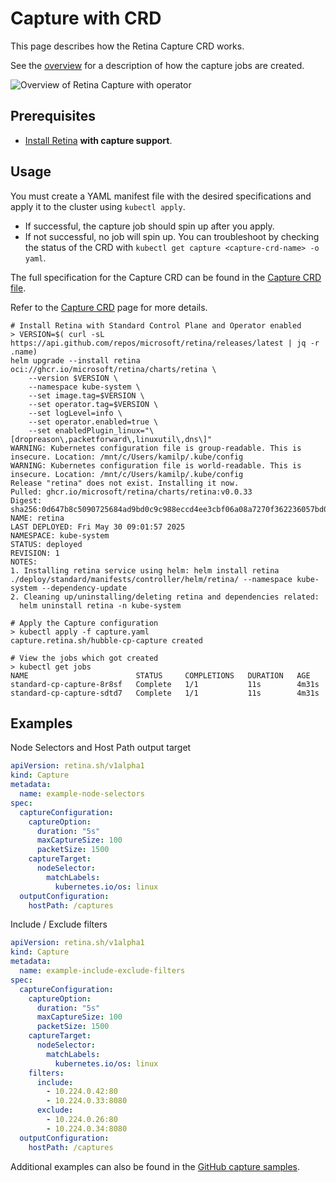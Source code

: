 # Capture with CRD

This page describes how the Retina Capture CRD works.

See the [overview](./01-overview.md/#capture-jobs) for a description of how the capture jobs are created.

![Overview of Retina Capture with operator](img/capture-architecture-with-operator.png "Overview of Retina Capture with operator")

## Prerequisites

- [Install Retina](../02-Installation/01-Setup.md/#capture-support) **with capture support**.

## Usage

You must create a YAML manifest file with the desired specifications and apply it to the cluster using `kubectl apply`.

- If successful, the capture job should spin up after you apply.
- If not successful, no job will spin up. You can troubleshoot by checking the status of the CRD with `kubectl get capture <capture-crd-name> -o yaml`.

The full specification for the Capture CRD can be found in the [Capture CRD file](https://github.com/microsoft/retina/blob/main/deploy/standard/manifests/controller/helm/retina/crds/retina.sh_captures.yaml).

Refer to the [Capture CRD](../05-Concepts/CRDs/Capture.md) page for more details.

```shell
# Install Retina with Standard Control Plane and Operator enabled
> VERSION=$( curl -sL https://api.github.com/repos/microsoft/retina/releases/latest | jq -r .name)
helm upgrade --install retina oci://ghcr.io/microsoft/retina/charts/retina \
    --version $VERSION \
    --namespace kube-system \
    --set image.tag=$VERSION \
    --set operator.tag=$VERSION \
    --set logLevel=info \
    --set operator.enabled=true \
    --set enabledPlugin_linux="\[dropreason\,packetforward\,linuxutil\,dns\]"
WARNING: Kubernetes configuration file is group-readable. This is insecure. Location: /mnt/c/Users/kamilp/.kube/config
WARNING: Kubernetes configuration file is world-readable. This is insecure. Location: /mnt/c/Users/kamilp/.kube/config
Release "retina" does not exist. Installing it now.
Pulled: ghcr.io/microsoft/retina/charts/retina:v0.0.33
Digest: sha256:0d647b8c5090725684ad9bd0c9c988eccd4ee3cbf06a08a7270f362236057bd0
NAME: retina
LAST DEPLOYED: Fri May 30 09:01:57 2025
NAMESPACE: kube-system
STATUS: deployed
REVISION: 1
NOTES:
1. Installing retina service using helm: helm install retina ./deploy/standard/manifests/controller/helm/retina/ --namespace kube-system --dependency-update
2. Cleaning up/uninstalling/deleting retina and dependencies related:
  helm uninstall retina -n kube-system

# Apply the Capture configuration
> kubectl apply -f capture.yaml
capture.retina.sh/hubble-cp-capture created

# View the jobs which got created
> kubectl get jobs
NAME                        STATUS     COMPLETIONS   DURATION   AGE
standard-cp-capture-8r8sf   Complete   1/1           11s        4m31s
standard-cp-capture-sdtd7   Complete   1/1           11s        4m31s
```

## Examples

Node Selectors and Host Path output target

```yaml
apiVersion: retina.sh/v1alpha1
kind: Capture
metadata:
  name: example-node-selectors
spec:
  captureConfiguration:
    captureOption:
      duration: "5s"
      maxCaptureSize: 100
      packetSize: 1500
    captureTarget:
      nodeSelector:
        matchLabels:
          kubernetes.io/os: linux
  outputConfiguration:
    hostPath: /captures
```

Include / Exclude filters

```yaml
apiVersion: retina.sh/v1alpha1
kind: Capture
metadata:
  name: example-include-exclude-filters
spec:
  captureConfiguration:
    captureOption:
      duration: "5s"
      maxCaptureSize: 100
      packetSize: 1500
    captureTarget:
      nodeSelector:
        matchLabels:
          kubernetes.io/os: linux
    filters:
      include:
        - 10.224.0.42:80
        - 10.224.0.33:8080
      exclude:
        - 10.224.0.26:80
        - 10.224.0.34:8080
  outputConfiguration:
    hostPath: /captures
```

Additional examples can also be found in the [GitHub capture samples](https://github.com/microsoft/retina/tree/main/samples/capture).
